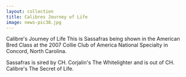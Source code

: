 ```yaml
---
layout: collection
title: Calibres Journey of Life
image: news-pic38.jpg
---
```

Calibre's Journey of Life
 This is Sassafras being shown in the American Bred Class at the 2007 Collie Club of America National Specialty in Concord, North Carolina.
 
 Sassafras is sired by CH. Corjalin's The Whitelighter and is out of CH. Calibre's The Secret of Life.
